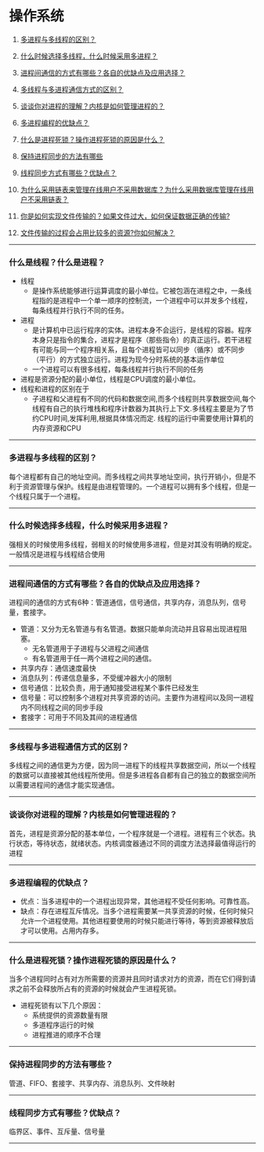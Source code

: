 # 操作系统

1. [多进程与多线程的区别？](https://github.com/Artist-V/MySkillTree/tree/master/%E6%93%8D%E4%BD%9C%E7%B3%BB%E7%BB%9F#%E5%A4%9A%E8%BF%9B%E7%A8%8B%E4%B8%8E%E5%A4%9A%E7%BA%BF%E7%A8%8B%E7%9A%84%E5%8C%BA%E5%88%AB)
2. [什么时候选择多线程，什么时候采用多进程？](https://github.com/Artist-V/MySkillTree/tree/master/%E6%93%8D%E4%BD%9C%E7%B3%BB%E7%BB%9F#%E4%BB%80%E4%B9%88%E6%97%B6%E5%80%99%E9%80%89%E6%8B%A9%E5%A4%9A%E7%BA%BF%E7%A8%8B%E4%BB%80%E4%B9%88%E6%97%B6%E5%80%99%E9%87%87%E7%94%A8%E5%A4%9A%E8%BF%9B%E7%A8%8B)
3. [进程间通信的方式有哪些？各自的优缺点及应用选择？](https://github.com/Artist-V/MySkillTree/tree/master/%E6%93%8D%E4%BD%9C%E7%B3%BB%E7%BB%9F#%E8%BF%9B%E7%A8%8B%E9%97%B4%E9%80%9A%E4%BF%A1%E7%9A%84%E6%96%B9%E5%BC%8F%E6%9C%89%E5%93%AA%E4%BA%9B%E5%90%84%E8%87%AA%E7%9A%84%E4%BC%98%E7%BC%BA%E7%82%B9%E5%8F%8A%E5%BA%94%E7%94%A8%E9%80%89%E6%8B%A9)
4. [多线程与多进程通信方式的区别？](https://github.com/Artist-V/MySkillTree/tree/master/%E6%93%8D%E4%BD%9C%E7%B3%BB%E7%BB%9F#%E5%A4%9A%E7%BA%BF%E7%A8%8B%E4%B8%8E%E5%A4%9A%E8%BF%9B%E7%A8%8B%E9%80%9A%E4%BF%A1%E6%96%B9%E5%BC%8F%E7%9A%84%E5%8C%BA%E5%88%AB)
5. [谈谈你对进程的理解？内核是如何管理进程的？](https://github.com/Artist-V/MySkillTree/tree/master/%E6%93%8D%E4%BD%9C%E7%B3%BB%E7%BB%9F#%E8%B0%88%E8%B0%88%E4%BD%A0%E5%AF%B9%E8%BF%9B%E7%A8%8B%E7%9A%84%E7%90%86%E8%A7%A3%E5%86%85%E6%A0%B8%E6%98%AF%E5%A6%82%E4%BD%95%E7%AE%A1%E7%90%86%E8%BF%9B%E7%A8%8B%E7%9A%84)
6. [多进程编程的优缺点？](https://github.com/Artist-V/MySkillTree/tree/master/%E6%93%8D%E4%BD%9C%E7%B3%BB%E7%BB%9F#%E5%A4%9A%E8%BF%9B%E7%A8%8B%E7%BC%96%E7%A8%8B%E7%9A%84%E4%BC%98%E7%BC%BA%E7%82%B9)
7. [什么是进程死锁？操作进程死锁的原因是什么？](https://github.com/Artist-V/MySkillTree/tree/master/%E6%93%8D%E4%BD%9C%E7%B3%BB%E7%BB%9F#%E4%BB%80%E4%B9%88%E6%98%AF%E8%BF%9B%E7%A8%8B%E6%AD%BB%E9%94%81%E6%93%8D%E4%BD%9C%E8%BF%9B%E7%A8%8B%E6%AD%BB%E9%94%81%E7%9A%84%E5%8E%9F%E5%9B%A0%E6%98%AF%E4%BB%80%E4%B9%88)

8. [保持进程同步的方法有哪些](https://github.com/Artist-V/MySkillTree/tree/master/%E6%93%8D%E4%BD%9C%E7%B3%BB%E7%BB%9F#%E4%BF%9D%E6%8C%81%E8%BF%9B%E7%A8%8B%E5%90%8C%E6%AD%A5%E7%9A%84%E6%96%B9%E6%B3%95%E6%9C%89%E5%93%AA%E4%BA%9B)

9. [线程同步方式有哪些？优缺点？](https://github.com/Artist-V/MySkillTree/tree/master/%E6%93%8D%E4%BD%9C%E7%B3%BB%E7%BB%9F#%E7%BA%BF%E7%A8%8B%E5%90%8C%E6%AD%A5%E6%96%B9%E5%BC%8F%E6%9C%89%E5%93%AA%E4%BA%9B%E4%BC%98%E7%BC%BA%E7%82%B9)

10. [为什么采用链表来管理在线用户不采用数据库？为什么采用数据库管理在线用户不采用链表？](https://github.com/Artist-V/MySkillTree/tree/master/%E6%93%8D%E4%BD%9C%E7%B3%BB%E7%BB%9F#%E4%B8%BA%E4%BB%80%E4%B9%88%E9%87%87%E7%94%A8%E9%93%BE%E8%A1%A8%E6%9D%A5%E7%AE%A1%E7%90%86%E5%9C%A8%E7%BA%BF%E7%94%A8%E6%88%B7%E4%B8%8D%E9%87%87%E7%94%A8%E6%95%B0%E6%8D%AE%E5%BA%93%E4%B8%BA%E4%BB%80%E4%B9%88%E9%87%87%E7%94%A8%E6%95%B0%E6%8D%AE%E5%BA%93%E7%AE%A1%E7%90%86%E5%9C%A8%E7%BA%BF%E7%94%A8%E6%88%B7%E4%B8%8D%E9%87%87%E7%94%A8%E9%93%BE%E8%A1%A8)

11. [你是如何实现文件传输的？如果文件过大，如何保证数据正确的传输?](https://github.com/Artist-V/MySkillTree/tree/master/%E6%93%8D%E4%BD%9C%E7%B3%BB%E7%BB%9F#%E4%BD%A0%E6%98%AF%E5%A6%82%E4%BD%95%E5%AE%9E%E7%8E%B0%E6%96%87%E4%BB%B6%E4%BC%A0%E8%BE%93%E7%9A%84%E5%A6%82%E6%9E%9C%E6%96%87%E4%BB%B6%E8%BF%87%E5%A4%A7%E5%A6%82%E4%BD%95%E4%BF%9D%E8%AF%81%E6%95%B0%E6%8D%AE%E6%AD%A3%E7%A1%AE%E7%9A%84%E4%BC%A0%E8%BE%93)

12. [文件传输的过程会占用比较多的资源?你如何解决？](https://github.com/Artist-V/MySkillTree/tree/master/%E6%93%8D%E4%BD%9C%E7%B3%BB%E7%BB%9F#%E6%96%87%E4%BB%B6%E4%BC%A0%E8%BE%93%E7%9A%84%E8%BF%87%E7%A8%8B%E4%BC%9A%E5%8D%A0%E7%94%A8%E6%AF%94%E8%BE%83%E5%A4%9A%E7%9A%84%E8%B5%84%E6%BA%90%E4%BD%A0%E5%A6%82%E4%BD%95%E8%A7%A3%E5%86%B3)

***
### 什么是线程？什么是进程？
* 线程
  * 是操作系统能够进行运算调度的最小单位。它被包涵在进程之中，一条线程指的是进程中一个单一顺序的控制流，一个进程中可以并发多个线程，每条线程并行执行不同的任务。
 
* 进程
  * 是计算机中已运行程序的实体。进程本身不会运行，是线程的容器。程序本身只是指令的集合，进程才是程序（那些指令）的真正运行。若干进程有可能与同一个程序相关系，且每个进程皆可以同步（循序）或不同步（平行）的方式独立运行。进程为现今分时系统的基本运作单位
  * 一个进程可以有很多线程，每条线程并行执行不同的任务
* 进程是资源分配的最小单位，线程是CPU调度的最小单位。
* 线程和进程的区别在于
  * 子进程和父进程有不同的代码和数据空间,而多个线程则共享数据空间,每个线程有自己的执行堆栈和程序计数器为其执行上下文.多线程主要是为了节约CPU时间,发挥利用,根据具体情况而定. 线程的运行中需要使用计算机的内存资源和CPU

***

### 多进程与多线程的区别？
每个进程都有自己的地址空间。而多线程之间共享地址空间，执行开销小，但是不利于资源管理与保护。线程是由进程管理的。一个进程可以拥有多个线程，但是一个线程只属于一个进程。

***

### 什么时候选择多线程，什么时候采用多进程？
强相关的时候使用多线程，弱相关的时候使用多进程，但是对其没有明确的规定。一般情况是进程与线程结合使用

***

### 进程间通信的方式有哪些？各自的优缺点及应用选择？
进程间的通信的方式有6种：管道通信，信号通信，共享内存，消息队列，信号量，套接字。
* 管道：又分为无名管道与有名管道。数据只能单向流动并且容易出现进程阻塞。
  * 无名管道用于子进程与父进程之间通信
  * 有名管道用于任一两个进程之间的通信。
* 共享内存：通信速度最快
* 消息队列：传递信息量多，不受缓冲器大小的限制
* 信号通信：比较负责，用于通知接受进程某个事件已经发生
* 信号量：可以控制多个进程对共享资源的访问。主要作为进程间以及同一进程内不同线程之间的同步手段
* 套接字：可用于不同及其间的进程通信

***

### 多线程与多进程通信方式的区别？
多线程之间的通信更为方便，因为同一进程下的线程共享数据空间，所以一个线程的数据可以直接被其他线程所使用。但是多进程各自都有自己的独立的数据空间所以需要进程间的通信才能实现通信。

***

### 谈谈你对进程的理解？内核是如何管理进程的？
首先，进程是资源分配的基本单位，一个程序就是一个进程。进程有三个状态。执行状态，等待状态，就绪状态。内核调度器通过不同的调度方法选择最值得运行的进程

***

### 多进程编程的优缺点？
* 优点：当多进程中的一个进程出现异常，其他进程不受任何影响。可靠性高。
* 缺点：存在进程互斥情况。当多个进程需要某一共享资源的时候，任何时候只允许一个进程使用。其他进程要使用的时候只能进行等待，等到资源被释放后才可以使用。占用内存多。

***

### 什么是进程死锁？操作进程死锁的原因是什么？
当多个进程同时占有对方所需要的资源并且同时请求对方的资源，而在它们得到请求之前不会释放所占有的资源的时候就会产生进程死锁。
* 进程死锁有以下几个原因：
  * 系统提供的资源数量有限
  * 多道程序运行的时候
  * 进程推进的顺序不合理

***

### 保持进程同步的方法有哪些？
管道、FIFO、套接字、共享内存、消息队列、文件映射

***

### 线程同步方式有哪些？优缺点？
临界区、事件、互斥量、信号量

***

